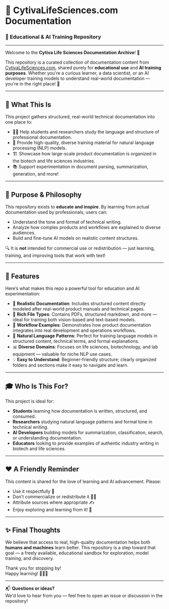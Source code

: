# 📄 CytivaLifeSciences.com Documentation

### 🧠 Educational & AI Training Repository

---

Welcome to the **Cytiva Life Sciences Documentation Archive**! 🎉

This repository is a curated collection of documentation content from [CytivaLifeSciences.com](https://www.cytivalifesciences.com), shared purely for **educational use** and **AI training purposes**. Whether you're a curious learner, a data scientist, or an AI developer training models to understand real-world documentation — you're in the right place! 🚀

---

## 🌟 What This Is

This project gathers structured, real-world technical documentation into one place to:

- 🧑‍🏫 Help students and researchers study the language and structure of professional documentation.
- 🤖 Provide high-quality, diverse training material for natural language processing (NLP) models.
- 🏗️ Showcase how large-scale product documentation is organized in the biotech and life sciences industries.
- 📚 Support experimentation in document parsing, summarization, generation, and more!

---

## 🎯 Purpose & Philosophy

This repository exists to **educate and inspire**. By learning from actual documentation used by professionals, users can:

- Understand the tone and format of technical writing.
- Analyze how complex products and workflows are explained to diverse audiences.
- Build and fine-tune AI models on realistic content structures.

🔍 It is **not** intended for commercial use or redistribution — just learning, training, and improving tools that work with text!

---

## 🧰 Features

Here’s what makes this repo a powerful tool for education and AI experimentation:

- 📁 **Realistic Documentation**: Includes structured content directly modeled after real-world product manuals and technical pages.
- 🧩 **Rich File Types**: Contains PDFs, structured markdown, and more — ideal for training both vision-based and text-based models.
- 🧪 **Workflow Examples**: Demonstrates how product documentation integrates into real development and operations workflows.
- 🧠 **Natural Language Patterns**: Perfect for training language models in structured content, technical terms, and formal explanations.
- 📊 **Diverse Domains**: Focuses on life sciences, biotechnology, and lab equipment — valuable for niche NLP use cases.
- 💡 **Easy to Understand**: Beginner-friendly structure; clearly organized folders and sections make it easy to navigate and learn.

---

## 🎓 Who Is This For?

This project is ideal for:

- **Students** learning how documentation is written, structured, and consumed.
- **Researchers** studying natural language patterns and formal tone in technical writing.
- **AI Developers** building models for summarization, classification, search, or understanding documentation.
- **Educators** looking to provide examples of authentic industry writing in biotech and life sciences.

---

## ❤️ A Friendly Reminder

This content is shared for the love of learning and AI advancement. Please:

- Use it respectfully 🙏
- Don’t commercialize or redistribute it 💼❌
- Attribute sources where appropriate ✍️
- Enjoy exploring and learning from it! 🎉

---

## ✨ Final Thoughts

We believe that access to real, high-quality documentation helps both **humans and machines** learn better. This repository is a step toward that goal — a freely available, educational sandbox for exploration, model training, and discovery.

Thank you for stopping by!  
Happy learning! 🤗📘🤖

---

📬 **Questions or ideas?**  
We'd love to hear from you — feel free to open an issue or discussion in the repository!
